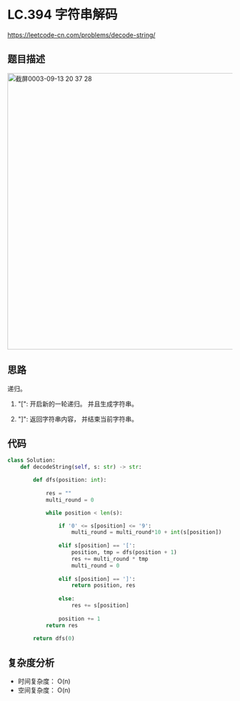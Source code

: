 LC.394 字符串解码
====
https://leetcode-cn.com/problems/decode-string/

## 题目描述
<img width="619" alt="截屏0003-09-13 20 37 28" src="https://user-images.githubusercontent.com/10908630/133076918-1713c41a-7da0-4729-960d-e352c0bea6cf.png">

## 思路
递归。

1. "[": 开启新的一轮递归。 并且生成字符串。

2. "]": 返回字符串内容， 并结束当前字符串。


## 代码
```python
class Solution:
    def decodeString(self, s: str) -> str:

        def dfs(position: int):
            
            res = ""
            multi_round = 0

            while position < len(s):

                if '0' <= s[position] <= '9':
                    multi_round = multi_round*10 + int(s[position])
                
                elif s[position] == '[':
                    position, tmp = dfs(position + 1)
                    res += multi_round * tmp
                    multi_round = 0
                
                elif s[position] == ']':
                    return position, res
                
                else:
                    res += s[position]
                
                position += 1
            return res
        
        return dfs(0)
```

## 复杂度分析
- 时间复杂度： O(n)
- 空间复杂度： O(n)

